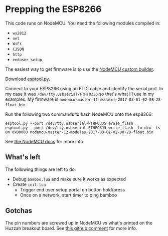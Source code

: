 # Prepping the ESP8266

This code runs on NodeMCU. You need the following modules compiled in:

- `ws2812`
- `net`
- `WiFi`
- `CJSON`
- `http`
- `enduser_setup`

The easiest way to get firmware is to use the
[NodeMCU custom builder](https://nodemcu-build.com/).

Download [esptool.py](https://github.com/espressif/esptool).

Connect to your ESP8266 using an FTDI cable and identify the serial port. In my
case it was `/dev/tty.usbserial-FTHFO3J5` so that's what I'l use in my examples.
My firmware is `nodemcu-master-12-modules-2017-03-01-02-08-28-float.bin`.

Run the following two commands to flash NodeMCU onto the esp8266:
```
esptool.py --port /dev/tty.usbserial-FTHFO3J5 erase_flash
esptool.py --port /dev/tty.usbserial-FTHFO3J5 write_flash -fm dio -fs 8m 0x00000 nodemcu-master-12-modules-2017-03-01-02-08-28-float.bin
```

See [the NodeMCU docs](https://nodemcu.readthedocs.io/en/master/en/flash/) for
more info.

## What's left

The following things are left to do:

- Debug `bamboo.lua` and make sure it works as expected
- Create `init.lua`
  - Trigger end user setup portal on button hold/press
  - Once on a network, start timer to ping bamboo

## Gotchas

The pin numbers are screwed up in NodeMCU vs what's printed on the Huzzah
breakout board. See [this github comment](https://github.com/esp8266/Arduino/issues/584#issuecomment-123715951)
for more info.